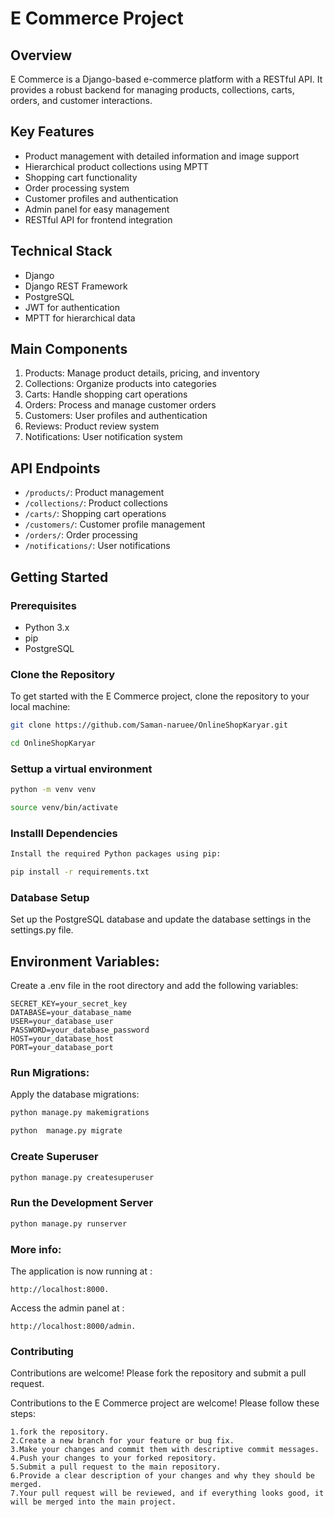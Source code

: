 # E Commerce Project

## Overview
E Commerce is a Django-based e-commerce platform with a RESTful API. It provides a robust backend for managing products, collections, carts, orders, and customer interactions.

## Key Features
- Product management with detailed information and image support
- Hierarchical product collections using MPTT
- Shopping cart functionality
- Order processing system
- Customer profiles and authentication
- Admin panel for easy management
- RESTful API for frontend integration

## Technical Stack
- Django
- Django REST Framework
- PostgreSQL
- JWT for authentication
- MPTT for hierarchical data

## Main Components
1. Products: Manage product details, pricing, and inventory
2. Collections: Organize products into categories
3. Carts: Handle shopping cart operations
4. Orders: Process and manage customer orders
5. Customers: User profiles and authentication
6. Reviews: Product review system
7. Notifications: User notification system

## API Endpoints
- `/products/`: Product management
- `/collections/`: Product collections
- `/carts/`: Shopping cart operations
- `/customers/`: Customer profile management
- `/orders/`: Order processing
- `/notifications/`: User notifications

## Getting Started

### Prerequisites
- Python 3.x
- pip
- PostgreSQL

### Clone the Repository
To get started with the E Commerce project, clone the repository to your local machine:

```bash
git clone https://github.com/Saman-naruee/OnlineShopKaryar.git
```
```bash
cd OnlineShopKaryar
```

### Settup a virtual environment
```bash
python -m venv venv
```
```bash
source venv/bin/activate
```

### Installl Dependencies
```bash
Install the required Python packages using pip:
```
```bash
pip install -r requirements.txt
```
### Database Setup
Set up the PostgreSQL database and update the database settings in the settings.py file.

## Environment Variables:
Create a .env file in the root directory and add the following variables:
```PlainText
SECRET_KEY=your_secret_key
DATABASE=your_database_name
USER=your_database_user
PASSWORD=your_database_password
HOST=your_database_host
PORT=your_database_port
```

### Run  Migrations:
Apply the database migrations:
```bash
python manage.py makemigrations
```
```bash
python  manage.py migrate
```

### Create Superuser
```bash
python manage.py createsuperuser
```

### Run the Development Server
```bash
python manage.py runserver
```

### More info:
The application is now running at :
```url
http://localhost:8000.
```

Access the admin panel at :
```url
http://localhost:8000/admin.
```

### Contributing
Contributions are welcome! Please fork the repository and submit a pull request.

Contributions to the E Commerce project are welcome! Please follow these steps:

    1.fork the repository.
    2.Create a new branch for your feature or bug fix.
    3.Make your changes and commit them with descriptive commit messages.
    4.Push your changes to your forked repository.
    5.Submit a pull request to the main repository.
    6.Provide a clear description of your changes and why they should be merged.
    7.Your pull request will be reviewed, and if everything looks good, it will be merged into the main project.

